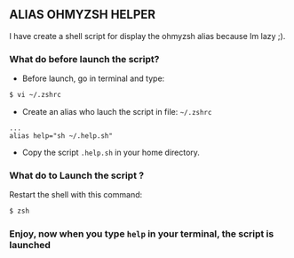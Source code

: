 ## ALIAS OHMYZSH HELPER

I have create a shell script for display the ohmyzsh alias because Im lazy ;). 



### What do before launch the script?

+ Before launch, go in terminal and type:
```sh
$ vi ~/.zshrc
```

+ Create an alias who lauch the script in file: `~/.zshrc` 

```vim
...
alias help="sh ~/.help.sh"
```

+ Copy the script `.help.sh` in your home directory.


### What do to Launch the script ?

Restart the shell with this command:
```sh
$ zsh
```

### Enjoy, now when you type `help` in your terminal, the script is launched
